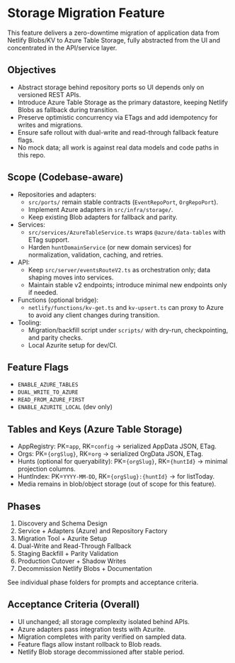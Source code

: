 # Storage Migration Feature

This feature delivers a zero-downtime migration of application data from Netlify Blobs/KV to Azure Table Storage, fully abstracted from the UI and concentrated in the API/service layer.

## Objectives

- Abstract storage behind repository ports so UI depends only on versioned REST APIs.
- Introduce Azure Table Storage as the primary datastore, keeping Netlify Blobs as fallback during transition.
- Preserve optimistic concurrency via ETags and add idempotency for writes and migrations.
- Ensure safe rollout with dual-write and read-through fallback feature flags.
- No mock data; all work is against real data models and code paths in this repo.

## Scope (Codebase-aware)

- Repositories and adapters:
  - `src/ports/` remain stable contracts (`EventRepoPort`, `OrgRepoPort`).
  - Implement Azure adapters in `src/infra/storage/`.
  - Keep existing Blob adapters for fallback and parity.
- Services:
  - `src/services/AzureTableService.ts` wraps `@azure/data-tables` with ETag support.
  - Harden `huntDomainService` (or new domain services) for normalization, validation, caching, and retries.
- API:
  - Keep `src/server/eventsRouteV2.ts` as orchestration only; data shaping moves into services.
  - Maintain stable v2 endpoints; introduce minimal new endpoints only if needed.
- Functions (optional bridge):
  - `netlify/functions/kv-get.ts` and `kv-upsert.ts` can proxy to Azure to avoid any client changes during transition.
- Tooling:
  - Migration/backfill script under `scripts/` with dry-run, checkpointing, and parity checks.
  - Local Azurite setup for dev/CI.

## Feature Flags

- `ENABLE_AZURE_TABLES`
- `DUAL_WRITE_TO_AZURE`
- `READ_FROM_AZURE_FIRST`
- `ENABLE_AZURITE_LOCAL` (dev only)

## Tables and Keys (Azure Table Storage)

- AppRegistry: PK=`app`, RK=`config` → serialized AppData JSON, ETag.
- Orgs: PK=`{orgSlug}`, RK=`org` → serialized OrgData JSON, ETag.
- Hunts (optional for queryability): PK=`{orgSlug}`, RK=`{huntId}` → minimal projection columns.
- HuntIndex: PK=`YYYY-MM-DD`, RK=`{orgSlug}:{huntId}` → for listToday.
- Media remains in blob/object storage (out of scope for this feature).

## Phases

1. Discovery and Schema Design
2. Service + Adapters (Azure) and Repository Factory
3. Migration Tool + Azurite Setup
4. Dual-Write and Read-Through Fallback
5. Staging Backfill + Parity Validation
6. Production Cutover + Shadow Writes
7. Decommission Netlify Blobs + Documentation

See individual phase folders for prompts and acceptance criteria.

## Acceptance Criteria (Overall)

- UI unchanged; all storage complexity isolated behind APIs.
- Azure adapters pass integration tests with Azurite.
- Migration completes with parity verified on sampled data.
- Feature flags allow instant rollback to Blob reads.
- Netlify Blob storage decommissioned after stable period.
